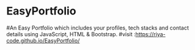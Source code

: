 # EasyPortfolio
#An Easy Portfolio which includes your profiles, tech stacks and contact details using JavaScript, HTML & Bootstrap.
#visit :https://riya-code.github.io/EasyPortfolio/
